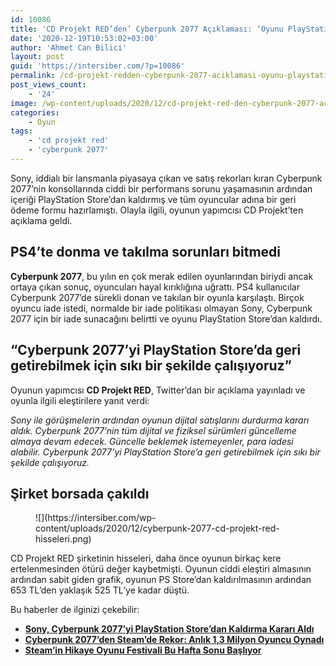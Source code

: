 ```yaml
---
id: 10086
title: 'CD Projekt RED’den’ Cyberpunk 2077 Açıklaması: ‘Oyunu PlayStation Store’a Geri Getirebilmek İçin Çalışıyoruz’'
date: '2020-12-19T10:53:02+03:00'
author: 'Ahmet Can Bilici'
layout: post
guid: 'https://intersiber.com/?p=10086'
permalink: /cd-projekt-redden-cyberpunk-2077-aciklamasi-oyunu-playstation-storea-geri-getirebilmek-icin-calisiyoruz/
post_views_count:
    - '24'
image: /wp-content/uploads/2020/12/cd-projekt-red-den-cyberpunk-2077-aciklamasi-oyunu-geri-getirmek-icin-calisiyoruz.jpg
categories:
    - Oyun
tags:
    - 'cd projekt red'
    - 'cyberpunk 2077'
---
```


Sony, iddialı bir lansmanla piyasaya çıkan ve satış rekorları kıran Cyberpunk 2077’nin konsollarında ciddi bir performans sorunu yaşamasının ardından içeriği PlayStation Store’dan kaldırmış ve tüm oyuncular adına bir geri ödeme formu hazırlamıştı. Olayla ilgili, oyunun yapımcısı CD Projekt’ten açıklama geldi.

## PS4’te donma ve takılma sorunları bitmedi

**Cyberpunk 2077**, bu yılın en çok merak edilen oyunlarından biriydi ancak ortaya çıkan sonuç, oyuncuları hayal kırıklığına uğrattı. PS4 kullanıcılar Cyberpunk 2077’de sürekli donan ve takılan bir oyunla karşılaştı. Birçok oyuncu iade istedi, normalde bir iade politikası olmayan Sony, Cyberpunk 2077 için bir iade sunacağını belirtti ve oyunu PlayStation Store’dan kaldırdı.

## “Cyberpunk 2077’yi PlayStation Store’da geri getirebilmek için sıkı bir şekilde çalışıyoruz”

Oyunun yapımcısı **CD Projekt RED**, Twitter’dan bir açıklama yayınladı ve oyunla ilgili eleştirilere yanıt verdi:

*Sony ile görüşmelerin ardından oyunun dijital satışlarını durdurma kararı aldık. Cyberpunk 2077’nin tüm dijital ve fiziksel sürümleri güncelleme almaya devam edecek. Güncelle beklemek istemeyenler, para iadesi alabilir. Cyberpunk 2077’yi PlayStation Store’a geri getirebilmek için sıkı bir şekilde çalışıyoruz.*

## Şirket borsada çakıldı

<figure class="wp-block-image size-large">![](https://intersiber.com/wp-content/uploads/2020/12/cyberpunk-2077-cd-projekt-red-hisseleri.png)</figure>CD Projekt RED şirketinin hisseleri, daha önce oyunun birkaç kere ertelenmesinden ötürü değer kaybetmişti. Oyunun ciddi eleştiri almasının ardından sabit giden grafik, oyunun PS Store’dan kaldırılmasının ardından 653 TL’den yaklaşık 525 TL’ye kadar düştü.

Bu haberler de ilginizi çekebilir:

- **[Sony, Cyberpunk 2077’yi PlayStation Store’dan Kaldırma Kararı Aldı](https://intersiber.com/sony-cyberpunk-2077yi-playstation-storedan-kaldirma-karari-aldi/)**
- **[Cyberpunk 2077’den Steam’de Rekor: Anlık 1,3 Milyon Oyuncu Oynadı](https://intersiber.com/cyberpunk-2077den-steamde-rekor-anlik-13-milyon-oyuncu-oynadi/)**
- **[Steam’in Hikaye Oyunu Festivali Bu Hafta Sonu Başlıyor](https://intersiber.com/steamin-hikaye-oyunu-festivali-bu-hafta-sonu-basliyor/)**